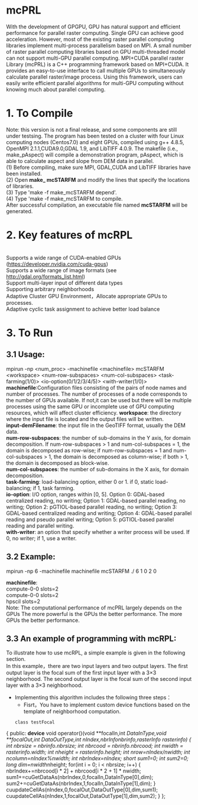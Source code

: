 # mcPRL
With the development of GPGPU, GPU has natural support and efficient performance for parallel raster computing. Single GPU can achieve good acceleration. However, most of the existing raster parallel computing libraries implement multi-process parallelism based on MPI. A small number of raster parallel computing libraries based on GPU multi-threaded model can not support multi-GPU parallel computing.
MPI+CUDA parallel raster Library (mcPRL) is a C++ programming framework based on MPI+CUDA. It provides an easy-to-use interface to call multiple GPUs to simultaneously calculate parallel raster/image process. Using this framework, users can easily write efficient parallel algorithms for multi-GPU computing without knowing much about parallel computing.

<b>1. To Compile</b> <br>
===============================
Note: this version is not a final release, and some components are still under testsing. The program has been tested on a cluster with four Linux computing nodes (Centos7.0) and eight GPUs, compiled using g++ 4.8.5, OpenMPI 2.1.1,CUDA9.0,GDAL 1.9, and LibTIFF 4.0.9. The makefile (i.e., make_pAspect) will compile a demonstration program, pAspect, which is able to calculate aspect and slope from DEM data in parallel. <br>
(1) Before compiling, make sure MPI, GDAL,CUDA and LibTIFF libraries have been installed. <br>
(2) Open <b>make_ mcSTARFM</b> and modify the lines that specify the locations of libraries. <br>
(3) Type 'make -f make_mcSTARFM depend'.<br>
(4)  Type 'make -f make_mcSTARFM to compile. <br>
After successful compilation, an executable file named <b>mcSTARFM</b> will be generated.

<b>2. Key features of mcRPL</b>
===============================
<br>Supports a wide range of CUDA-enabled GPUs (https://developer.nvidia.com/cuda-gpus)
<br>Supports a wide range of image formats (see http://gdal.org/formats_list.html)
<br>Support multi-layer input of different data types
<br>Supporting arbitrary neighborhoods
<br>Adaptive Cluster GPU Environment，Allocate appropriate GPUs to processes.
<br>Adaptive cyclic task assignment to achieve better load balance

<b>3. To Run</b>
===============================
## <b>3.1 Usage:</b><br>
mpirun -np \<num_proc\> -machinefile \<machinefile\> mcSTARFM \<workspace\> \<num-row-subspaces\> \<num-col-subspaces\> \<task-farming(1/0)\> \<io-option(0/1/2/3/4/5)\> \<with-writer(1/0)\>  <br>
<b>machinefile</b>:Configuration files consisting of the pairs of node names and number of processes. The number of processes of a node corresponds to the number of GPUs available. If not,it can be used but there will be multiple processes using the same GPU or incomplete use of GPU computing resources, which will affect cluster efficiency.
<b>workspace</b>: the directory where the input file is located and the output files will be written. <br>
<b>input-demFilename</b>: the input file in the GeoTIFF format, usually the DEM data. <br>
<b>num-row-subspaces</b>: the number of sub-domains in the Y axis, for domain decomposition. If num-row-subspaces > 1 and num-col-subspaces = 1, the domain is decomposed as row-wise; if num-row-subspaces = 1 and num-col-subspaces > 1, the domain is decomposed as column-wise; if both > 1, the domain is decomposed as block-wise. <br>
<b>num-col-subspaces</b>: the number of sub-domains in the X axis, for domain decomposition. <br>
<b>task-farming</b>: load-balancing option, either 0 or 1. if 0, static load-balancing; if 1, task farming. <br>
<b>io-option</b>: I/O option, ranges within [0, 5]. Option 0: GDAL-based centralized reading, no writing; Option 1: GDAL-based parallel reading, no writing; Option 2: pGTIOL-based parallel reading, no writing; Option 3: GDAL-based centralized reading and writing; Option 4: GDAL-based parallel reading and pseudo parallel writing; Option 5: pGTIOL-based parallel reading and parallel writing. <br>
<b>with-writer</b>: an option that specify whether a writer process will be used. If 0, no writer; if 1, use a writer. <br>

## <b>3.2 Example:</b><br>
mpirun -np 6 -machinefile machinefile  mcSTARFM  ./ 6 1 0 2 0 <br>

<b>machinefile</b>:
<br>compute-0-0 slots=2
<br>compute-0-0 slots=2
<br>hpscil slots=2
<br>    Note: The computational performance of mcPRL largely depends on the GPUs The more powerful is the GPUs the better performance. The more GPUs the better performance.

## <b>3.3 An example of programming with mcRPL:</b><br>
To illustrate how to use mcRPL, a simple example is given in the following section.
<br>In this example，there are two input layers and two output layers. The first output layer is the focal sum of the first input layer with a 3×3 neighborhood. The second output layer is the focal sum of the second input layer with a 3×3 neighborhood.
+ Implementing this algorithm includes the following three steps：
   - Fisrt，You have to implement custom device functions based on the template of neighborhood computation.
   ```
   class testFocal
{
public:
	__device__ void operator()(void **focalIn,int *DataInType,void **focalOut,int *DataOutType,int nIndex,nbrInfo<double>nbrinfo,rasterInfo rasterinfo)
	{
		int nbrsize = nbrinfo.nbrsize;
		int* nbrcood = nbrinfo.nbrcood;
		int nwidth = rasterinfo.width;
		int nheight = rasterinfo.height;
		int nrow=nIndex/nwidth;
		int ncolumn=nIndex%nwidth;
		int nbrIndex=nIndex;
		short sum1=0;
		int sum2=0;
		long dim=nwidth*nheight;
		for(int i = 0; i < nbrsize; i++)
		{
			nbrIndex+=nbrcood[i * 2] + nbrcood[i * 2 + 1] * nwidth;
			sum1+=cuGetDataAs<int>(nbrIndex,0,focalIn,DataInType[0],dim);
			sum2+=cuGetDataAs<int>(nbrIndex,1,focalIn,DataInType[1],dim);
		}
		cuupdateCellAs<short>(nIndex,0,focalOut,DataOutType[0],dim,sum1);
		cuupdateCellAs<int>(nIndex,1,focalOut,DataOutType[1],dim,sum2);
	}
};
```
